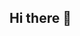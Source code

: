 ## Hi there 👋

<!--
**Anaalu7/Anaalu7** is a ✨ _special_ ✨ repository because its `README.md` (this file) appears on your GitHub profile.

# 👋 Hello! Welcome to my Github profile.
## My name is Ana Luiza and my nickname is "Analu"!

- 🔭 I’m currently working on Web Development intern at the Senado Federal through APEX Oracle, where I work with Oracle Database and the PL/SQL language. 

- 🌱 I’m currently learning ...
- 👯 I’m looking to collaborate on ...
- 🤔 I’m looking for help with ...
- 💬 Ask me about ...
- 📫 How to reach me: ...
- 😄 Pronouns: ...
- ⚡ Fun fact: ...
-->
